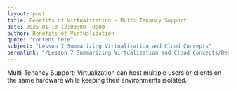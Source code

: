 ```yaml
---
layout: post
title: Benefits of Virtualization - Multi-Tenancy Support
date: 2025-01-10 12:00:00 -0000
author: Benefits of Virtualization
quote: "content here"
subject: "Lesson 7 Summarizing Virtualization and Cloud Concepts"
permalink: "/Lesson 7 Summarizing Virtualization and Cloud Concepts/Benefits of Virtualization/Benefits of Virtualization - Multi-Tenancy Support"
---
```


Multi-Tenancy Support: Virtualization can host multiple users or clients on the same hardware while keeping their environments isolated.
